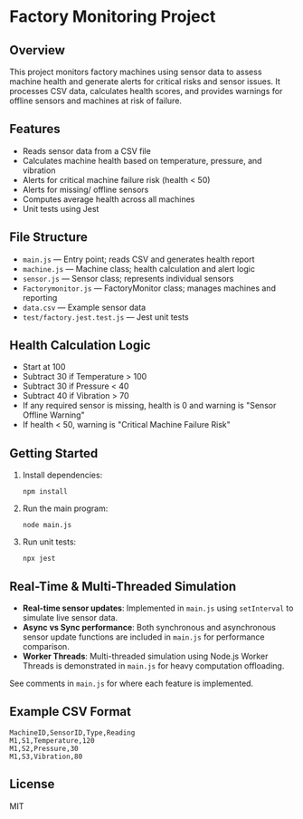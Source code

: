 # Factory Monitoring Project

## Overview
This project monitors factory machines using sensor data to assess machine health and generate alerts for critical risks and sensor issues. It processes CSV data, calculates health scores, and provides warnings for offline sensors and machines at risk of failure.

## Features
- Reads sensor data from a CSV file
- Calculates machine health based on temperature, pressure, and vibration
- Alerts for critical machine failure risk (health < 50)
- Alerts for missing/ offline sensors
- Computes average health across all machines
- Unit tests using Jest

## File Structure
- `main.js` — Entry point; reads CSV and generates health report
- `machine.js` — Machine class; health calculation and alert logic
- `sensor.js` — Sensor class; represents individual sensors
- `Factorymonitor.js` — FactoryMonitor class; manages machines and reporting
- `data.csv` — Example sensor data
- `test/factory.jest.test.js` — Jest unit tests

## Health Calculation Logic
- Start at 100
- Subtract 30 if Temperature > 100
- Subtract 30 if Pressure < 40
- Subtract 40 if Vibration > 70
- If any required sensor is missing, health is 0 and warning is "Sensor Offline Warning"
- If health < 50, warning is "Critical Machine Failure Risk"


## Getting Started
1. Install dependencies:
   ```
   npm install
   ```
2. Run the main program:
   ```
   node main.js
   ```
3. Run unit tests:
   ```
   npx jest
   ```

## Real-Time & Multi-Threaded Simulation

- **Real-time sensor updates**: Implemented in `main.js` using `setInterval` to simulate live sensor data.
- **Async vs Sync performance**: Both synchronous and asynchronous sensor update functions are included in `main.js` for performance comparison.
- **Worker Threads**: Multi-threaded simulation using Node.js Worker Threads is demonstrated in `main.js` for heavy computation offloading.

See comments in `main.js` for where each feature is implemented.

## Example CSV Format
```
MachineID,SensorID,Type,Reading
M1,S1,Temperature,120
M1,S2,Pressure,30
M1,S3,Vibration,80
```

## License
MIT
